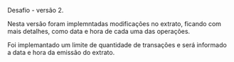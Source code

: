 Desafio - versão 2.

Nesta versão foram implemntadas modificações no extrato, ficando com mais detalhes, como data e hora de cada uma das operações.

Foi implemantado um limite de quantidade de transações e será informado a data e hora da emissão do extrato.
